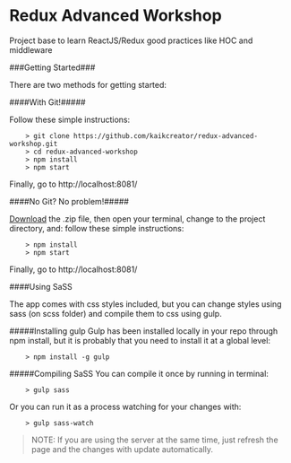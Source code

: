 # Redux Advanced Workshop


Project base to learn ReactJS/Redux good practices like HOC and middleware

###Getting Started###

There are two methods for getting started:

####With Git!#####

Follow these simple instructions:

```
	> git clone https://github.com/kaikcreator/redux-advanced-workshop.git
	> cd redux-advanced-workshop
	> npm install
	> npm start
```

Finally, go to http://localhost:8081/

####No Git? No problem!#####

[Download](https://github.com/kaikcreator/redux-advanced-workshop/archive/master.zip) the .zip file, then open your terminal, change to the project directory, and: follow these simple instructions:

```
	> npm install
	> npm start
```

Finally, go to http://localhost:8081/


####Using SaSS

The app comes with css styles included, but you can change styles using sass (on scss folder) and compile them to css using gulp.


#####Installing gulp
Gulp has been installed locally in your repo through npm install, but it is probably that you need to install it at a global level:

```
	> npm install -g gulp
```

#####Compiling SaSS
You can compile it once by running in terminal:

```
	> gulp sass
```

Or you can run it as a process watching for your changes with:

```
	> gulp sass-watch
```

>NOTE: If you are using the server at the same time, just refresh the page and the changes with update automatically.